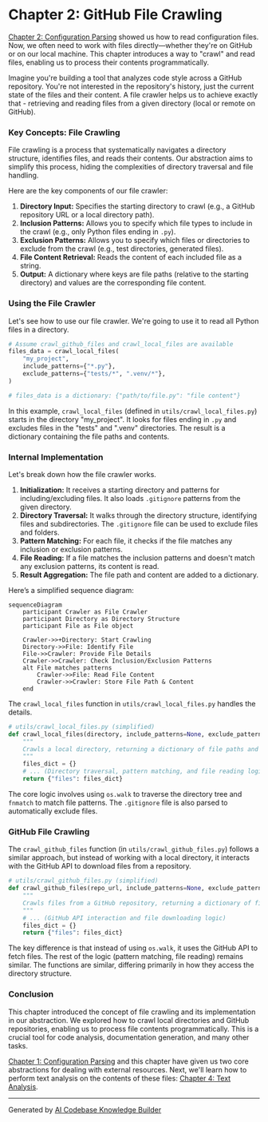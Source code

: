 # Chapter 2: GitHub File Crawling


[Chapter 2: Configuration Parsing](configuration_parsing.md) showed us how to read configuration files. Now, we often need to work with files directly—whether they're on GitHub or on our local machine. This chapter introduces a way to "crawl" and read files, enabling us to process their contents programmatically.

Imagine you're building a tool that analyzes code style across a GitHub repository. You're not interested in the repository's history, just the current state of the files and their content. A file crawler helps us to achieve exactly that - retrieving and reading files from a given directory (local or remote on GitHub).

### Key Concepts: File Crawling

File crawling is a process that systematically navigates a directory structure, identifies files, and reads their contents. Our abstraction aims to simplify this process, hiding the complexities of directory traversal and file handling.

Here are the key components of our file crawler:

1.  **Directory Input:** Specifies the starting directory to crawl (e.g., a GitHub repository URL or a local directory path).
2.  **Inclusion Patterns:** Allows you to specify which file types to include in the crawl (e.g., only Python files ending in `.py`).
3.  **Exclusion Patterns:**  Allows you to specify which files or directories to exclude from the crawl (e.g., test directories, generated files).
4.  **File Content Retrieval:** Reads the content of each included file as a string.
5.  **Output:** A dictionary where keys are file paths (relative to the starting directory) and values are the corresponding file content.

### Using the File Crawler

Let's see how to use our file crawler.  We're going to use it to read all Python files in a directory.

```python
# Assume crawl_github_files and crawl_local_files are available
files_data = crawl_local_files(
    "my_project",
    include_patterns={"*.py"},
    exclude_patterns={"tests/*", ".venv/*"},
)

# files_data is a dictionary: {"path/to/file.py": "file content"}
```

In this example, `crawl_local_files` (defined in `utils/crawl_local_files.py`) starts in the directory "my_project".  It looks for files ending in `.py` and excludes files in the "tests" and ".venv" directories. The result is a dictionary containing the file paths and contents.

### Internal Implementation

Let's break down how the file crawler works.

1.  **Initialization:** It receives a starting directory and patterns for including/excluding files. It also loads `.gitignore` patterns from the given directory.
2.  **Directory Traversal:** It walks through the directory structure, identifying files and subdirectories. The `.gitignore` file can be used to exclude files and folders.
3.  **Pattern Matching:** For each file, it checks if the file matches any inclusion or exclusion patterns.
4.  **File Reading:** If a file matches the inclusion patterns and doesn't match any exclusion patterns, its content is read.
5.  **Result Aggregation:** The file path and content are added to a dictionary.

Here’s a simplified sequence diagram:

```mermaid
sequenceDiagram
    participant Crawler as File Crawler
    participant Directory as Directory Structure
    participant File as File object

    Crawler->>+Directory: Start Crawling
    Directory->>File: Identify File
    File->>Crawler: Provide File Details
    Crawler->>Crawler: Check Inclusion/Exclusion Patterns
    alt File matches patterns
        Crawler->>File: Read File Content
        Crawler->>Crawler: Store File Path & Content
    end
```

The `crawl_local_files` function in `utils/crawl_local_files.py` handles the details.

```python
# utils/crawl_local_files.py (simplified)
def crawl_local_files(directory, include_patterns=None, exclude_patterns=None):
    """
    Crawls a local directory, returning a dictionary of file paths and contents.
    """
    files_dict = {}
    # ... (Directory traversal, pattern matching, and file reading logic)
    return {"files": files_dict}
```

The core logic involves using `os.walk` to traverse the directory tree and `fnmatch` to match file patterns.  The `.gitignore` file is also parsed to automatically exclude files.

### GitHub File Crawling

The `crawl_github_files` function (in `utils/crawl_github_files.py`) follows a similar approach, but instead of working with a local directory, it interacts with the GitHub API to download files from a repository.

```python
# utils/crawl_github_files.py (simplified)
def crawl_github_files(repo_url, include_patterns=None, exclude_patterns=None):
    """
    Crawls files from a GitHub repository, returning a dictionary of file paths and contents.
    """
    # ... (GitHub API interaction and file downloading logic)
    files_dict = {}
    return {"files": files_dict}
```

The key difference is that instead of using `os.walk`, it uses the GitHub API to fetch files.  The rest of the logic (pattern matching, file reading) remains similar.  The functions are similar, differing primarily in how they access the directory structure.

### Conclusion

This chapter introduced the concept of file crawling and its implementation in our abstraction. We explored how to crawl local directories and GitHub repositories, enabling us to process file contents programmatically.  This is a crucial tool for code analysis, documentation generation, and many other tasks.

[Chapter 1: Configuration Parsing](configuration_parsing.md) and this chapter have given us two core abstractions for dealing with external resources. Next, we'll learn how to perform text analysis on the contents of these files: [Chapter 4: Text Analysis](text_analysis.md).

---

Generated by [AI Codebase Knowledge Builder](https://github.com/The-Pocket/Tutorial-Codebase-Knowledge)